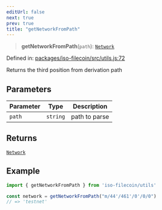 ```yaml
---
editUrl: false
next: true
prev: true
title: "getNetworkFromPath"
---
```


> **getNetworkFromPath**(`path`): [`Network`](/api/iso-filecoin/types/type-aliases/network/)

Defined in: [packages/iso-filecoin/src/utils.js:72](https://github.com/hugomrdias/filecoin/blob/main/packages/iso-filecoin/src/utils.js#L72)

Returns the third position from derivation path

## Parameters

| Parameter | Type | Description |
| ------ | ------ | ------ |
| `path` | `string` | path to parse |

## Returns

[`Network`](/api/iso-filecoin/types/type-aliases/network/)

## Example

```ts twoslash
import { getNetworkFromPath } from 'iso-filecoin/utils'

const network = getNetworkFromPath("m/44'/461'/0'/0/0")
// => 'testnet'
